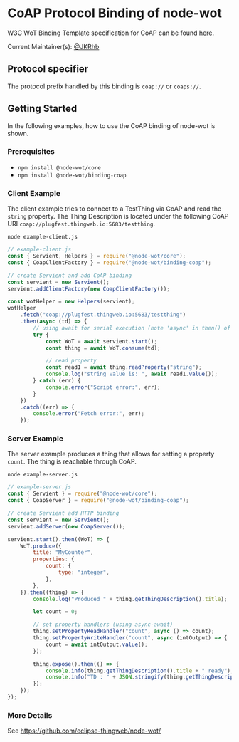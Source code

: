 # CoAP Protocol Binding of node-wot

W3C WoT Binding Template specification for CoAP can be found [here](https://w3c.github.io/wot-binding-templates/bindings/protocols/coap/index.html).

Current Maintainer(s): [@JKRhb](https://github.com/JKRhb)

## Protocol specifier

The protocol prefix handled by this binding is `coap://` or `coaps://`.

## Getting Started

In the following examples, how to use the CoAP binding of node-wot is shown.

### Prerequisites

-   `npm install @node-wot/core`
-   `npm install @node-wot/binding-coap`

### Client Example

The client example tries to connect to a TestThing via CoAP and read the `string` property.
The Thing Description is located under the following CoAP URI `coap://plugfest.thingweb.io:5683/testthing`.

`node example-client.js`

```js
// example-client.js
const { Servient, Helpers } = require("@node-wot/core");
const { CoapClientFactory } = require("@node-wot/binding-coap");

// create Servient and add CoAP binding
const servient = new Servient();
servient.addClientFactory(new CoapClientFactory());

const wotHelper = new Helpers(servient);
wotHelper
    .fetch("coap://plugfest.thingweb.io:5683/testthing")
    .then(async (td) => {
        // using await for serial execution (note 'async' in then() of fetch())
        try {
            const WoT = await servient.start();
            const thing = await WoT.consume(td);

            // read property
            const read1 = await thing.readProperty("string");
            console.log("string value is: ", await read1.value());
        } catch (err) {
            console.error("Script error:", err);
        }
    })
    .catch((err) => {
        console.error("Fetch error:", err);
    });
```

### Server Example

The server example produces a thing that allows for setting a property `count`. The thing is reachable through CoAP.

`node example-server.js`

```js
// example-server.js
const { Servient } = require("@node-wot/core");
const { CoapServer } = require("@node-wot/binding-coap");

// create Servient add HTTP binding
const servient = new Servient();
servient.addServer(new CoapServer());

servient.start().then((WoT) => {
    WoT.produce({
        title: "MyCounter",
        properties: {
            count: {
                type: "integer",
            },
        },
    }).then((thing) => {
        console.log("Produced " + thing.getThingDescription().title);

        let count = 0;

        // set property handlers (using async-await)
        thing.setPropertyReadHandler("count", async () => count);
        thing.setPropertyWriteHandler("count", async (intOutput) => {
            count = await intOutput.value();
        });

        thing.expose().then(() => {
            console.info(thing.getThingDescription().title + " ready");
            console.info("TD : " + JSON.stringify(thing.getThingDescription()));
        });
    });
});
```

### More Details

See <https://github.com/eclipse-thingweb/node-wot/>
